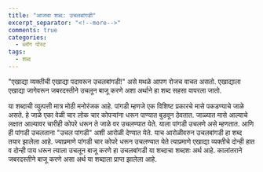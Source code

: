 ```yaml
---
title: "आजचा शब्द: उचलबांगडी"
excerpt_separator: "<!--more-->"
comments: true
categories:
  - ब्लॉग पोस्ट
tags:
  - शब्द
---
```


"एखाद्या व्यक्तीची एखाद्या पदावरून उचलबांगडी!" असे मथळे आपण रोजच वाचत असतो. एखाद्याला एखाद्या जागेवरून जबरदस्तीने उचलून बाजू करणे अशा अर्थाने हा शब्द सहसा वापरला जातो.
<!--more-->

या शब्दाची व्युत्पत्ती मात्र मोठी मनोरंजक आहे. पांगडी म्हणजे एक विशिष्ट प्रकारचे मासे पकडण्याचे जाळे असते. हे जाळे एका वेळी चार लोक चार कोपऱ्यांना धरून पाण्यात बुडवून ठेवतात. जाळ्यात मासे आल्याचे लक्षात आल्यावर चारीही कोपरे धरून ते जाळे वर उचलण्यात येते. याला पांगडी उचलणे असे म्हणतात. आणि ही पांगडी उचलताना "उचल पांगडी" अशी आरोळी देण्यात येते. याच आरोळीवरुन उचलबांगडी हा शब्द तयार झालेला आहे. ज्याप्रमाणे पांगडी चार कोपरे धरून उचलण्यात येते त्याप्रमाणे एखाद्या व्यक्तीचे दोन्ही हात व दोन्ही पाय धरून त्याला उचलून बाजू करणे हा उचलबांगडी या शब्दाचा शब्दशः अर्थ आहे. कालांतराने जबरदस्तीने बाजू करणे असा अर्थ या शब्दाला प्राप्त झालेला आहे.
